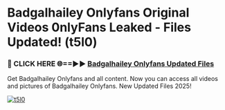 # Badgalhailey Onlyfans Original Videos 0nlyFans Leaked - Files Updated! (t5l0)

<h3>🔴 CLICK HERE 🌐==►► <a href="https://tinyurl.com/ms9xzufz" rel="nofollow">Badgalhailey Onlyfans Updated Files</a></h3>

Get Badgalhailey Onlyfans and all content. Now you can access all videos and pictures of Badgalhailey Onlyfans. New Updated Files 2025!

[![t5l0](https://i.imgur.com/ppqm5kG.gif)](https://tinyurl.com/ms9xzufz)
